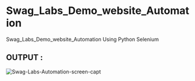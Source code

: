 # Swag_Labs_Demo_website_Automation
Swag_Labs_Demo_website_Automation Using Python Selenium

## OUTPUT :

![Swag-Labs-Automation-screen-capt](https://github.com/RinaProg/Swag_Labs_Demo_website_Automation/assets/122221586/5fa67fc6-1d77-4942-af2d-070d19455810)

